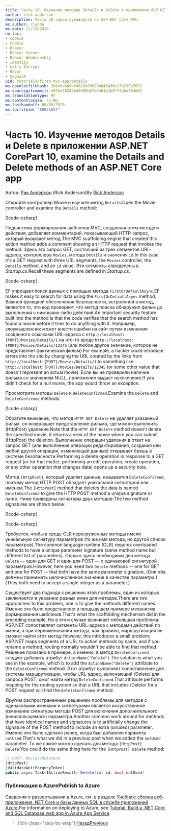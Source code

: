```yaml
---
title: Часть 10. Изучение методов Details и Delete в приложении ASP.NET Core
author: rick-anderson
description: Часть 10 серии руководств по ASP.NET Core MVC.
ms.author: riande
ms.date: 12/13/2018
no-loc:
- cookie
- Cookie
- Blazor
- Blazor Server
- Blazor WebAssembly
- Identity
- Let's Encrypt
- Razor
- SignalR
uid: tutorials/first-mvc-app/details
ms.openlocfilehash: 2bde0e649af4928a03027b646436cc7b215b707c
ms.sourcegitcommit: 497be502426e9d90bb7d0401b1b9f74b6a384682
ms.translationtype: HT
ms.contentlocale: ru-RU
ms.lasthandoff: 08/08/2020
ms.locfileid: "88021657"
---
```

# <a name="part-10-examine-the-details-and-delete-methods-of-an-aspnet-core-app"></a><span data-ttu-id="74eba-103">Часть 10. Изучение методов Details и Delete в приложении ASP.NET Core</span><span class="sxs-lookup"><span data-stu-id="74eba-103">Part 10, examine the Details and Delete methods of an ASP.NET Core app</span></span>

<span data-ttu-id="74eba-104">Автор: [Рик Андерсон](https://twitter.com/RickAndMSFT) (Rick Anderson)</span><span class="sxs-lookup"><span data-stu-id="74eba-104">By [Rick Anderson](https://twitter.com/RickAndMSFT)</span></span>

<span data-ttu-id="74eba-105">Откройте контроллер Movie и изучите метод `Details`:</span><span class="sxs-lookup"><span data-stu-id="74eba-105">Open the Movie controller and examine the `Details` method:</span></span>

[!code-csharp[](start-mvc/sample/MvcMovie22/Controllers/MoviesController.cs?name=snippet_details)]

<span data-ttu-id="74eba-106">Подсистема формирования шаблонов MVC, созданная этим методом действия, добавляет комментарий, показывающий HTTP-запрос, который вызывает метод.</span><span class="sxs-lookup"><span data-stu-id="74eba-106">The MVC scaffolding engine that created this action method adds a comment showing an HTTP request that invokes the method.</span></span> <span data-ttu-id="74eba-107">Здесь это запрос GET, состоящий из трех сегментов URL-адреса, контроллера `Movies`, метода `Details` и значения `id`.</span><span class="sxs-lookup"><span data-stu-id="74eba-107">In this case it's a GET request with three URL segments, the `Movies` controller, the `Details` method, and an `id` value.</span></span> <span data-ttu-id="74eba-108">Эти сегменты определены в *Startup.cs*.</span><span class="sxs-lookup"><span data-stu-id="74eba-108">Recall these segments are defined in *Startup.cs*.</span></span>

[!code-csharp[](start-mvc/sample/MvcMovie3/Startup.cs?highlight=5&name=snippet_1)]

<span data-ttu-id="74eba-109">EF упрощает поиск данных с помощью метода `FirstOrDefaultAsync`.</span><span class="sxs-lookup"><span data-stu-id="74eba-109">EF makes it easy to search for data using the `FirstOrDefaultAsync` method.</span></span> <span data-ttu-id="74eba-110">Важной функцией обеспечения безопасности, встроенной в метод, является то, что код проверяет, что метод поиска обнаружил фильм до выполнения с ним каких-либо действий.</span><span class="sxs-lookup"><span data-stu-id="74eba-110">An important security feature built into the method is that the code verifies that the search method has found a movie before it tries to do anything with it.</span></span> <span data-ttu-id="74eba-111">Например, злоумышленник может внести ошибки на сайт путем изменения созданного ссылками URL-адреса с `http://localhost:{PORT}/Movies/Details/1` на что-то вроде `http://localhost:{PORT}/Movies/Details/12345` (или любое другое значение, которое не представляет фактический фильм).</span><span class="sxs-lookup"><span data-stu-id="74eba-111">For example, a hacker could introduce errors into the site by changing the URL created by the links from `http://localhost:{PORT}/Movies/Details/1` to something like  `http://localhost:{PORT}/Movies/Details/12345` (or some other value that doesn't represent an actual movie).</span></span> <span data-ttu-id="74eba-112">Если вы не проверили наличие фильма со значением NULL, приложение выдаст исключение.</span><span class="sxs-lookup"><span data-stu-id="74eba-112">If you didn't check for a null movie, the app would throw an exception.</span></span>

<span data-ttu-id="74eba-113">Просмотрите методы `Delete` и `DeleteConfirmed`.</span><span class="sxs-lookup"><span data-stu-id="74eba-113">Examine the `Delete` and `DeleteConfirmed` methods.</span></span>

[!code-csharp[](start-mvc/sample/MvcMovie22/Controllers/MoviesController.cs?name=snippet_delete)]

<span data-ttu-id="74eba-114">Обратите внимание, что метод `HTTP GET Delete` не удаляет указанный фильм, он возвращает представление фильма, где можно выполнить (HttpPost) удаление.</span><span class="sxs-lookup"><span data-stu-id="74eba-114">Note that the `HTTP GET Delete` method doesn't delete the specified movie, it returns a view of the movie where you can submit (HttpPost) the deletion.</span></span> <span data-ttu-id="74eba-115">Выполнение операции удаления в ответ на запрос GET (или выполнение операции редактирования, создания или любой другой операции, изменяющей данные) открывает брешь в системе безопасности.</span><span class="sxs-lookup"><span data-stu-id="74eba-115">Performing a delete operation in response to a GET request (or for that matter, performing an edit operation, create operation, or any other operation that changes data) opens up a security hole.</span></span>

<span data-ttu-id="74eba-116">Метод `[HttpPost]`, который удаляет данные, называется `DeleteConfirmed`, поэтому метод HTTP POST обладает уникальной сигнатурой или именем.</span><span class="sxs-lookup"><span data-stu-id="74eba-116">The `[HttpPost]` method that deletes the data is named `DeleteConfirmed` to give the HTTP POST method a unique signature or name.</span></span> <span data-ttu-id="74eba-117">Ниже приведены сигнатуры двух методов:</span><span class="sxs-lookup"><span data-stu-id="74eba-117">The two method signatures are shown below:</span></span>

[!code-csharp[](start-mvc/sample/MvcMovie/Controllers/MoviesController.cs?name=snippet_delete2)]

[!code-csharp[](start-mvc/sample/MvcMovie/Controllers/MoviesController.cs?name=snippet_delete3)]

<span data-ttu-id="74eba-118">Требуется, чтобы в среде CLR перегруженные методы имели уникальную сигнатуру параметров (то же имя метода, но другой список параметров).</span><span class="sxs-lookup"><span data-stu-id="74eba-118">The common language runtime (CLR) requires overloaded methods to have a unique parameter signature (same method name but different list of parameters).</span></span> <span data-ttu-id="74eba-119">Однако здесь необходимы два метода `Delete` — один для GET и один для POST — с одинаковой сигнатурой параметров.</span><span class="sxs-lookup"><span data-stu-id="74eba-119">However, here you need two `Delete` methods -- one for GET and one for POST -- that both have the same parameter signature.</span></span> <span data-ttu-id="74eba-120">(Они оба должны принимать целочисленное значение в качестве параметра.)</span><span class="sxs-lookup"><span data-stu-id="74eba-120">(They both need to accept a single integer as a parameter.)</span></span>

<span data-ttu-id="74eba-121">Существует два подхода к решению этой проблемы, один из которых заключается в указании разных имен для методов.</span><span class="sxs-lookup"><span data-stu-id="74eba-121">There are two approaches to this problem, one is to give the methods different names.</span></span> <span data-ttu-id="74eba-122">Именно это было представлено в предыдущем примере механизма формирования шаблонов.</span><span class="sxs-lookup"><span data-stu-id="74eba-122">That's what the scaffolding mechanism did in the preceding example.</span></span> <span data-ttu-id="74eba-123">Но в этом случае возникает небольшая проблема: ASP.NET сопоставляет сегменты URL-адреса с методами действий по имени, а при переименовании метода, как правило, маршрутизация не сможет найти этот метод.</span><span class="sxs-lookup"><span data-stu-id="74eba-123">However, this introduces a small problem: ASP.NET maps segments of a URL to action methods by name, and if you rename a method, routing normally wouldn't be able to find that method.</span></span> <span data-ttu-id="74eba-124">Решение показано в примере, а именно: в метод `DeleteConfirmed` следует добавить атрибут `ActionName("Delete")`.</span><span class="sxs-lookup"><span data-stu-id="74eba-124">The solution is what you see in the example, which is to add the `ActionName("Delete")` attribute to the `DeleteConfirmed` method.</span></span> <span data-ttu-id="74eba-125">Этот атрибут выполняет сопоставление для системы маршрутизации, чтобы URL-адрес, включающий /Delete/ для запроса POST, смог найти метод `DeleteConfirmed`.</span><span class="sxs-lookup"><span data-stu-id="74eba-125">That attribute performs mapping for the routing system so that a URL that includes /Delete/ for a POST request will find the `DeleteConfirmed` method.</span></span>

<span data-ttu-id="74eba-126">Другим распространенным решением проблемы для методов с одинаковыми именами и сигнатурами является искусственное изменение сигнатуры метода POST для включения дополнительного (неиспользуемого) параметра.</span><span class="sxs-lookup"><span data-stu-id="74eba-126">Another common work around for methods that have identical names and signatures is to artificially change the signature of the POST method to include an extra (unused) parameter.</span></span> <span data-ttu-id="74eba-127">Именно это было сделано ранее, когда был добавлен параметр `notUsed`.</span><span class="sxs-lookup"><span data-stu-id="74eba-127">That's what we did in a previous post when we added the `notUsed` parameter.</span></span> <span data-ttu-id="74eba-128">То же самое можно сделать для метода `[HttpPost] Delete`:</span><span class="sxs-lookup"><span data-stu-id="74eba-128">You could do the same thing here for the `[HttpPost] Delete` method:</span></span>

```csharp
// POST: Movies/Delete/6
[HttpPost]
[ValidateAntiForgeryToken]
public async Task<IActionResult> Delete(int id, bool notUsed)
```

### <a name="publish-to-azure"></a><span data-ttu-id="74eba-129">Публикация в Azure</span><span class="sxs-lookup"><span data-stu-id="74eba-129">Publish to Azure</span></span>

<span data-ttu-id="74eba-130">Сведения о развертывании в Azure, см. в разделе [Учебник: сборка веб-приложения .NET Core и базы данных SQL в службе приложений Azure](/azure/app-service/app-service-web-tutorial-dotnetcore-sqldb).</span><span class="sxs-lookup"><span data-stu-id="74eba-130">For information on deploying to Azure, see [Tutorial: Build a .NET Core and SQL Database web app in Azure App Service](/azure/app-service/app-service-web-tutorial-dotnetcore-sqldb).</span></span>

> [!div class="step-by-step"]
> [<span data-ttu-id="74eba-131">Назад</span><span class="sxs-lookup"><span data-stu-id="74eba-131">Previous</span></span>](validation.md)
